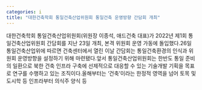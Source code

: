 ```yaml
---
categories: i
title: "대한건축학회 통일건축산업위원회 통일건축 운영방향 간담회 개최"
---
```

대한건축학회 통일건축산업위원회(위원장 이종석, 애드건축 대표)가 2022년 제1회 통일건축산업위원회 간담회를 지난 23일 개최, 본격 위원회 운영 가동에 돌입했다.26일 통일건축산업위에 따르면 건축센터에서 열린 이날 간담회는 통일건축환경의 인식과 위원회 운영방향을 설정하기 위해 마련됐다.앞서 통일건축산업위원회는 한반도 통일 준비의 일환으로 북한 건축 인프라 구축에 선제적으로 대응할 수 있는 기술개발 기획을 목표로 연구를 수행하고 있는 조직이다.올해부터는 ‘건축’이라는 한정적 영역을 넘어 토목 및 도시학 등 인프라부터 의식주 양식 등